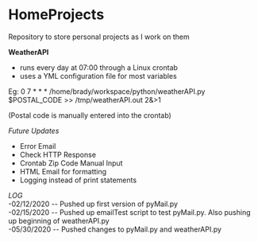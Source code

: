 # HomeProjects  
Repository to store personal projects as I work on them

**WeatherAPI**
- runs every day at 07:00 through a Linux crontab
- uses a YML configuration file for most variables

Eg: 0 7 * * * /home/brady/workspace/python/weatherAPI.py $POSTAL_CODE >> /tmp/weatherAPI.out 2&>1

(Postal code is manually entered into the crontab)

*Future Updates*
* Error Email
* Check HTTP Response
* Crontab Zip Code Manual Input
* HTML Email for formatting
* Logging instead of print statements

_LOG_  
-02/12/2020 -- Pushed up first version of pyMail.py  
-02/15/2020 -- Pushed up emailTest script to test pyMail.py. Also pushing up beginning of weatherAPI.py  
-05/30/2020 -- Pushed changes to pyMail.py and weatherAPI.py
